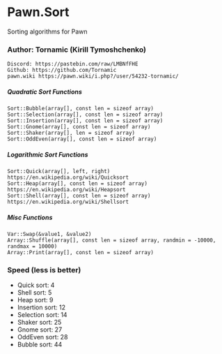 # Pawn.Sort
Sorting algorithms for Pawn 

### Author: Tornamic (Kirill Tymoshchenko)
    Discord: https://pastebin.com/raw/LMBNfFHE
    Github: https://github.com/Tornamic
    pawn.wiki https://pawn.wiki/i.php?/user/54232-tornamic/
##### Quadratic Sort Functions 
    Sort::Bubble(array[], const len = sizeof array)
    Sort::Selection(array[], const len = sizeof array) 
    Sort::Insertion(array[], const len = sizeof array)
    Sort::Gnome(array[], const len = sizeof array)
    Sort::Shaker(array[], len = sizeof array)
    Sort::OddEven(array[], const len = sizeof array)

##### Logarithmic Sort Functions
    Sort::Quick(array[], left, right) https://en.wikipedia.org/wiki/Quicksort
    Sort::Heap(array[], const len = sizeof array) https://en.wikipedia.org/wiki/Heapsort
    Sort::Shell(array[], const len = sizeof array) https://en.wikipedia.org/wiki/Shellsort

##### Misc Functions
    Var::Swap(&value1, &value2)
    Array::Shuffle(array[], const len = sizeof array, randmin = -10000, randmax = 10000)
    Array::Print(array[], const len = sizeof array)
### Speed (less is better)
<ul>
 <li>Quick sort: 4</li>
 <li>Shell sort: 5</li>
 <li>Heap sort: 9</li>
 <li>Insertion sort: 12</li>
 <li>Selection sort: 14</li>
 <li>Shaker sort: 25</li>
 <li>Gnome sort: 27 </li>
 <li>OddEven sort: 28</li>
 <li>Bubble sort: 44</li>
</ul>
